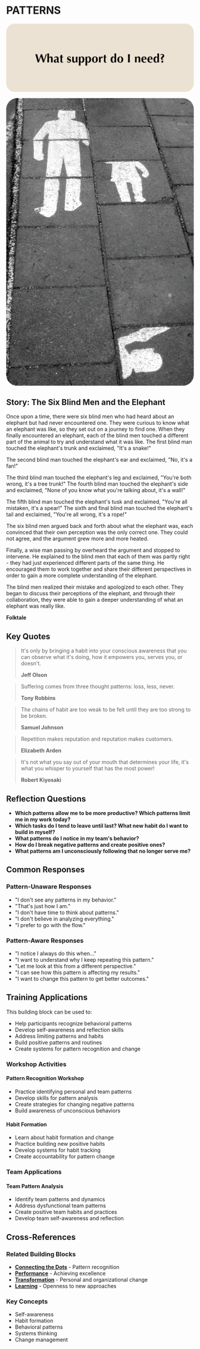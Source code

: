 # PATTERNS

![Patterns Question Card](SPEAKUP%20QUESTION%20CARDS%20FOR%20AI/SPEAK_UP_question_cards_AI17.png)

![Patterns Photo Card](SPEAKUP%20PHOTO%20CARDS/SPEAK%20UP_Photo_Cards_VER2_16.png)

## Story: The Six Blind Men and the Elephant

Once upon a time, there were six blind men who had heard about an elephant but had never encountered one. They were curious to know what an elephant was like, so they set out on a journey to find one. When they finally encountered an elephant, each of the blind men touched a different part of the animal to try and understand what it was like. The first blind man touched the elephant's trunk and exclaimed, "It's a snake!"

The second blind man touched the elephant's ear and exclaimed, "No, it's a fan!"

The third blind man touched the elephant's leg and exclaimed, "You're both wrong, it's a tree trunk!" The fourth blind man touched the elephant's side and exclaimed, "None of you know what you're talking about, it's a wall!"

The fifth blind man touched the elephant's tusk and exclaimed, "You're all mistaken, it's a spear!" The sixth and final blind man touched the elephant's tail and exclaimed, "You're all wrong, it's a rope!"

The six blind men argued back and forth about what the elephant was, each convinced that their own perception was the only correct one. They could not agree, and the argument grew more and more heated.

Finally, a wise man passing by overheard the argument and stopped to intervene. He explained to the blind men that each of them was partly right - they had just experienced different parts of the same thing. He encouraged them to work together and share their different perspectives in order to gain a more complete understanding of the elephant.

The blind men realized their mistake and apologized to each other. They began to discuss their perceptions of the elephant, and through their collaboration, they were able to gain a deeper understanding of what an elephant was really like.

**Folktale**

## Key Quotes

> It's only by bringing a habit into your conscious awareness that you can observe what it's doing, how it empowers you, serves you, or doesn't.
> 
> **Jeff Olson**

> Suffering comes from three thought patterns: loss, less, never.
> 
> **Tony Robbins**

> The chains of habit are too weak to be felt until they are too strong to be broken.
> 
> **Samuel Johnson**

> Repetition makes reputation and reputation makes customers.
> 
> **Elizabeth Arden**

> It's not what you say out of your mouth that determines your life, it's what you whisper to yourself that has the most power!
> 
> **Robert Kiyosaki**

## Reflection Questions

- **Which patterns allow me to be more productive? Which patterns limit me in my work today?**
- **Which tasks do I tend to leave until last? What new habit do I want to build in myself?**
- **What patterns do I notice in my team's behavior?**
- **How do I break negative patterns and create positive ones?**
- **What patterns am I unconsciously following that no longer serve me?**

## Common Responses

### Pattern-Unaware Responses
- "I don't see any patterns in my behavior."
- "That's just how I am."
- "I don't have time to think about patterns."
- "I don't believe in analyzing everything."
- "I prefer to go with the flow."

### Pattern-Aware Responses
- "I notice I always do this when..."
- "I want to understand why I keep repeating this pattern."
- "Let me look at this from a different perspective."
- "I can see how this pattern is affecting my results."
- "I want to change this pattern to get better outcomes."

## Training Applications

This building block can be used to:
- Help participants recognize behavioral patterns
- Develop self-awareness and reflection skills
- Address limiting patterns and habits
- Build positive patterns and routines
- Create systems for pattern recognition and change

### Workshop Activities

#### **Pattern Recognition Workshop**
- Practice identifying personal and team patterns
- Develop skills for pattern analysis
- Create strategies for changing negative patterns
- Build awareness of unconscious behaviors

#### **Habit Formation**
- Learn about habit formation and change
- Practice building new positive habits
- Develop systems for habit tracking
- Create accountability for pattern change

### Team Applications

#### **Team Pattern Analysis**
- Identify team patterns and dynamics
- Address dysfunctional team patterns
- Create positive team habits and practices
- Develop team self-awareness and reflection

## Cross-References

### Related Building Blocks
- **[Connecting the Dots](connecting-the-dots/README.md)** - Pattern recognition
- **[Performance](performance/README.md)** - Achieving excellence
- **[Transformation](transformation/README.md)** - Personal and organizational change
- **[Learning](learning/README.md)** - Openness to new approaches

### Key Concepts
- Self-awareness
- Habit formation
- Behavioral patterns
- Systems thinking
- Change management
